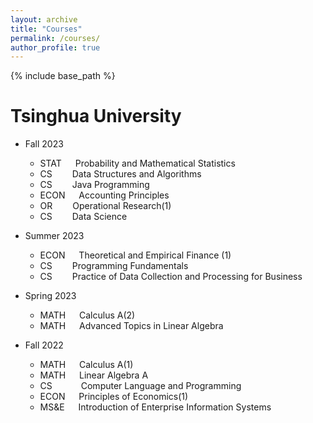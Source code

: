 ```yaml
---
layout: archive
title: "Courses"
permalink: /courses/
author_profile: true
---
```


{% include base_path %}



Tsinghua University
======
* Fall 2023
  * STAT    &emsp; Probability and Mathematical Statistics
  * CS&emsp;&emsp; Data Structures and Algorithms
  * CS&emsp;&emsp; Java Programming
  * ECON    &emsp; Accounting Principles
  * OR&emsp;&emsp; Operational Research(1)
  * CS&emsp;&emsp; Data Science

* Summer 2023
  * ECON    &emsp; Theoretical and Empirical Finance (1)
  * CS&emsp;&emsp; Programming Fundamentals
  * CS&emsp;&emsp; Practice of Data Collection and Processing for Business
    
* Spring 2023
  * MATH    &emsp; Calculus A(2)
  * MATH    &emsp; Advanced Topics in Linear Algebra

* Fall 2022
  * MATH    &emsp; Calculus A(1)
  * MATH    &emsp; Linear Algebra A
  * CS&emsp;&emsp;&emsp; Computer Language and Programming
  * ECON    &emsp; Principles of Economics(1)
  * MS&E    &emsp; Introduction of Enterprise Information Systems
